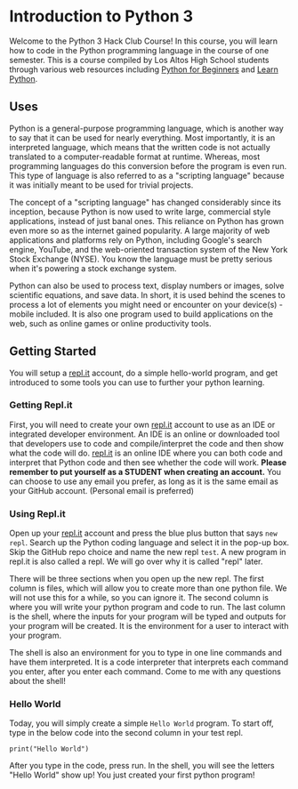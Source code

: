 # Introduction to Python 3
Welcome to the Python 3 Hack Club Course! In this course, you will learn how to code in the Python programming language in the course of one semester. This is a course compiled by Los Altos High School students through various web resources including [Python for Beginners](pythonforbeginners.com) and [Learn Python](learnpython.org). 

## Uses

Python is a general-purpose programming language, which is another way to say that it can be used for nearly everything. Most importantly, it is an interpreted language, which means that the written code is not actually translated to a computer-readable format at runtime. Whereas, most programming languages do this conversion before the program is even run. This type of language is also referred to as a "scripting language" because it was initially meant to be used for trivial projects.
 
The concept of a "scripting language" has changed considerably since its inception, because Python is now used to write large, commercial style applications, instead of just banal ones. This reliance on Python has grown even more so as the internet gained popularity. A large majority of web applications and platforms rely on Python, including Google's search engine, YouTube, and the web-oriented transaction system of the New York Stock Exchange (NYSE). You know the language must be pretty serious when it's powering a stock exchange system.
 
Python can also be used to process text, display numbers or images, solve scientific equations, and save data. In short, it is used behind the scenes to process a lot of elements you might need or encounter on your device(s) - mobile included. It is also one program used to build applications on the web, such as online games or online productivity tools. 

## Getting Started

You will setup a [repl.it](repl.it) account, do a simple hello-world program, and get introduced to some tools you can use to further your python learning. 

### Getting Repl.it

First, you will need to create your own [repl.it](repl.it) account to use as an IDE or integrated developer environment. An IDE is an online or downloaded tool that developers use to code and compile/interpret the code and then show what the code will do. [repl.it](Repl.it) is an online IDE where you can both code and interpret that Python code and then see whether the code will work. **Please remember to put yourself as a STUDENT when creating an account.** You can choose to use any email you prefer, as long as it is the same email as your GitHub account. (Personal email is preferred)

### Using Repl.it

Open up your [repl.it](repl.it) account and press the blue plus button that says ```new repl```. Search up the Python coding language and select it in the pop-up box. Skip the GitHub repo choice and name the new repl ```test```. A new program in repl.it is also called a repl. We will go over why it is called "repl" later. 

There will be three sections when you open up the new repl. The first column is files, which will allow you to create more than one python file. We will not use this for a while, so you can ignore it. The second column is where you will write your python program and code to run. The last column is the shell, where the inputs for your program will be typed and outputs for your program will be created. It is the environment for a user to interact with your program. 

The shell is also an environment for you to type in one line commands and have them interpreted. It is a code interpreter that interprets each command you enter, after you enter each command. Come to me with any questions about the shell!

### Hello World

Today, you will simply create a simple ```Hello World``` program. To start off, type in the below code into the second column in your test repl.

```print("Hello World")```

After you type in the code, press run. In the shell, you will see the letters "Hello World" show up! You just created your first python program!
